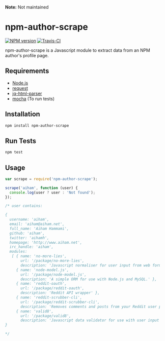 **Note:** Not maintained

# npm-author-scrape

[![NPM version](https://badge.fury.io/js/npm-author-scrape.svg)](http://badge.fury.io/js/npm-author-scrape) [![Travis-CI](https://travis-ci.org/aiham/npm-author-scrape.svg?branch=master)](https://travis-ci.org/aiham/npm-author-scrape)

npm-author-scrape is a Javascript module to extract data from an NPM author's profile page.

## Requirements

- [Node.js][]
- [request][]
- [jq-html-parser][]
- [mocha][] (To run tests)

[Node.js]: http://nodejs.org/
[request]: https://github.com/mikeal/request
[jq-html-parser]: https://github.com/jpstevens/jq-html-parser
[mocha]: http://visionmedia.github.io/mocha/

## Installation

```sh
npm install npm-author-scrape
```

## Run Tests

```sh
npm test
```

## Usage

```js
var scrape = require('npm-author-scrape');

scrape('aiham', function (user) {
  console.log(user ? user : 'Not found');
});

/* user contains:

{
  username: 'aiham',
  email: 'aiham@aiham.net',
  full_name: 'Aiham Hammami',
  github: 'aiham',
  twitter: 'aihamh',
  homepage: 'http://www.aiham.net',
  irc_handle: 'aiham',
  modules:
   [ { name: 'no-more-lies',
       url: '/package/no-more-lies',
       description: 'Javascript normaliser for user input from web forms, APIs, etc.' },
     { name: 'node-model.js',
       url: '/package/node-model.js',
       description: 'A simple ORM for use with Node.js and MySQL.' },
     { name: 'reddit-oauth',
       url: '/package/reddit-oauth',
       description: 'Reddit API wrapper' },
     { name: 'reddit-scrubber-cli',
       url: '/package/reddit-scrubber-cli',
       description: 'Removes comments and posts from your Reddit user page' },
     { name: 'valid8',
       url: '/package/valid8',
       description: 'Javascript data validator for use with user input from web forms, APIs, etc.' } ]
}

*/
```
